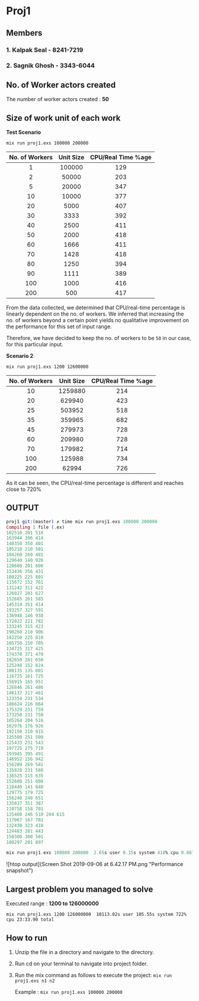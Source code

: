 # Proj1

## Members
### 1. Kalpak Seal - 8241-7219
### 2. Sagnik Ghosh - 3343-6044

## No. of Worker actors created
The number of worker actors created : **50**

## Size of work unit of each work

**Test Scenario**

  `mix run proj1.exs 100000 200000`

| No. of Workers | Unit Size | CPU/Real Time %age |
|:--------------:|:---------:|:------------------:|
|        1       |   100000  |         129        |
|        2       |   50000   |         203        |
|        5       |   20000   |         347        |
|       10       |   10000   |         377        |
|       20       |    5000   |         407        |
|       30       |    3333   |         392        |
|       40       |    2500   |         411        |
|       50       |    2000   |         418        |
|       60       |    1666   |         411        |
|       70       |    1428   |         418        |
|       80       |    1250   |         394        |
|       90       |    1111   |         389        |
|       100      |    1000   |         416        |
|       200      |    500    |         417        |

From the data collected, we determined that CPU/real-time percentage is linearly dependent on the no. of workers.
We inferred that increasing the no. of workers beyond a certain point yields no qualitative improvement on the performance for this set of input range.

Therefore, we have decided to keep the no. of workers to be `50` in our case, for this particular input.

**Scenario 2**

`mix run proj1.exs 1200 12600000`

| No. of Workers | Unit Size | CPU/Real Time %age |
|:--------------:|:---------:|:------------------:|
|       10       |  1259880  |         214        |
|       20       |   629940  |         423        |
|       25       |   503952  |         518        |
|       35       |   359965  |         682        |
|       45       |   279973  |         728        |
|       60       |   209980  |         728        |
|       70       |   179982  |         714        |
|       100      |   125988  |         734        |
|       200      |   62994   |         726        |

As it can be seen, the CPU/real-time percentage is different and reaches close to 720%

## OUTPUT

```elixir
proj1 git:(master) ✗ time mix run proj1.exs 100000 200000
Compiling 1 file (.ex)
102510 201 510
163944 396 414
140350 350 401
105210 210 501
104260 260 401
129640 140 926
120600 201 600
153436 356 431
180225 225 801
115672 152 761
131242 311 422
126027 201 627
152685 261 585
145314 351 414
193257 327 591
136948 146 938
172822 221 782
133245 315 423
190260 210 906
182250 225 810
105750 150 705
134725 317 425
174370 371 470
182650 281 650
125248 152 824
108135 135 801
116725 161 725
156915 165 951
126846 261 486
146137 317 461
123354 231 534
186624 216 864
175329 231 759
173250 231 750
105264 204 516
162976 176 926
192150 210 915
125500 251 500
125433 231 543
197725 275 719
193945 395 491
146952 156 942
156289 269 581
135828 231 588
136525 215 635
152608 251 608
118440 141 840
129775 179 725
156240 240 651
135837 351 387
110758 158 701
125460 246 510 204 615
117067 167 701
132430 323 410
124483 281 443
150300 300 501
180297 201 897

mix run proj1.exs 100000 200000  2.65s user 0.15s system 418% cpu 0.667 total
```

![htop output](Screen Shot 2019-09-06 at 6.42.17 PM.png "Performance snapshot")

## Largest problem you managed to solve

Executed range : **1200 to 126000000**

`mix run proj1.exs 1200 126000000  10113.02s user 105.55s system 722% cpu 23:33.90 total`

## How to run
1. Unzip the file in a directory and navigate to the directory.
2. Run cd on your terminal to navigate into project folder.
3. Run the mix command as follows to execute the project: 
    `mix run proj1.exs n1 n2` 
    
    Example : `mix run proj1.exs 100000 200000`